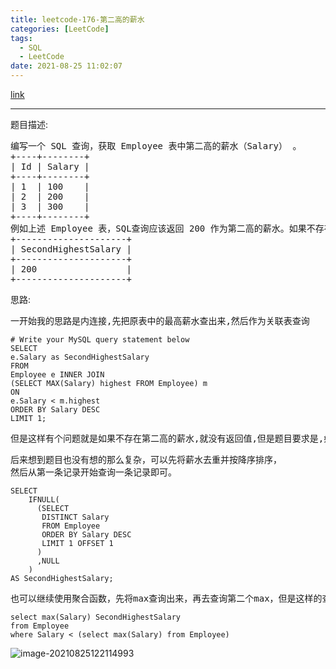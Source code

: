 ```yaml
---
title: leetcode-176-第二高的薪水
categories: [LeetCode]
tags:
  - SQL
  - LeetCode
date: 2021-08-25 11:02:07
---
```


[link](https://leetcode-cn.com/problems/second-highest-salary/)

<hr/>

题目描述:

<pre>
编写一个 SQL 查询，获取 Employee 表中第二高的薪水（Salary） 。
+----+--------+
| Id | Salary |
+----+--------+
| 1  | 100    |
| 2  | 200    |
| 3  | 300    |
+----+--------+
例如上述 Employee 表，SQL查询应该返回 200 作为第二高的薪水。如果不存在第二高的薪水，那么查询应返回 null。
+---------------------+
| SecondHighestSalary |
+---------------------+
| 200                 |
+---------------------+
</pre>

思路:

<pre>
一开始我的思路是内连接,先把原表中的最高薪水查出来,然后作为关联表查询
</pre>

```mysql
# Write your MySQL query statement below
SELECT
e.Salary as SecondHighestSalary
FROM
Employee e INNER JOIN
(SELECT MAX(Salary) highest FROM Employee) m
ON
e.Salary < m.highest
ORDER BY Salary DESC
LIMIT 1;
```

<pre>
但是这样有个问题就是如果不存在第二高的薪水,就没有返回值,但是题目要求是,如果不存在第二高的薪水,应该要返回null,上面的查询结果在ON字句筛选时,就过滤掉了不符合条件的,所以最后连null值也没有返回。
</pre>

<pre>
后来想到题目也没有想的那么复杂，可以先将薪水去重并按降序排序，
然后从第一条记录开始查询一条记录即可。
</pre>

```mysql
SELECT
	IFNULL(
      (SELECT 
       DISTINCT Salary
       FROM Employee
       ORDER BY Salary DESC
       LIMIT 1 OFFSET 1
      )
      ,NULL
    ) 
AS SecondHighestSalary;
```

<pre>
也可以继续使用聚合函数，先将max查询出来，再去查询第二个max，但是这样的查询有局限性，如果扩展至第n高，则需要嵌套多个子查询，SQL执行效率降低
</pre>

```mysql
select max(Salary) SecondHighestSalary 
from Employee
where Salary < (select max(Salary) from Employee)
```

![image-20210825122114993](https://gitee.com/cao_ziqiang/img/raw/master/20210825122115.png)

